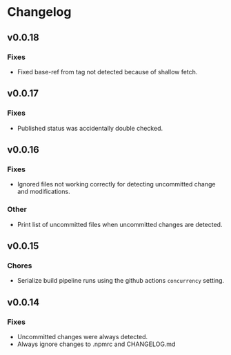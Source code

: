 # Changelog

## v0.0.18

### Fixes

- Fixed base-ref from tag not detected because of shallow fetch.

## v0.0.17

### Fixes

- Published status was accidentally double checked.

## v0.0.16

### Fixes

- Ignored files not working correctly for detecting uncommitted change and modifications.

### Other

- Print list of uncommitted files when uncommitted changes are detected.

## v0.0.15

### Chores

- Serialize build pipeline runs using the github actions `concurrency` setting.

## v0.0.14

### Fixes

- Uncommitted changes were always detected.
- Always ignore changes to .npmrc and CHANGELOG.md
